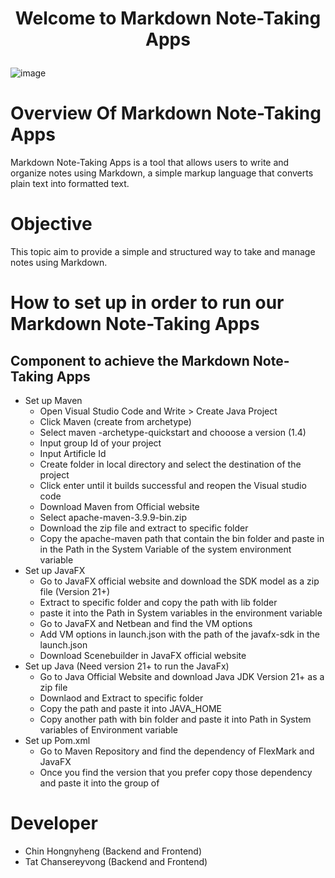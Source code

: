 # <p align="center">Welcome to Markdown Note-Taking Apps</p>
 ![image](https://github.com/user-attachments/assets/46daa9d9-8811-4ebd-8e99-adfc6663152c)

# Overview Of Markdown Note-Taking Apps
Markdown Note-Taking Apps is a tool that allows users to write and organize notes using Markdown, a simple markup language that converts plain text into formatted text.

# Objective
This topic aim to provide a simple and structured way to take and manage notes using Markdown.

# How to set up in order to run our Markdown Note-Taking Apps
## Component to achieve the Markdown Note-Taking Apps
- Set up Maven
  - Open Visual Studio Code and Write > Create Java Project
  - Click Maven (create from archetype)
  - Select maven -archetype-quickstart and chooose a version (1.4)
  - Input group Id of your project
  - Input Artificle Id
  - Create folder in local directory and select the destination of the project
  - Click enter until it builds successful and reopen the Visual studio code
  - Download Maven from Official website
  - Select apache-maven-3.9.9-bin.zip
  - Download the zip file and extract to specific folder
  - Copy the apache-maven path that contain the bin folder and paste in in the Path in the System Variable of the system environment variable
 - Set up JavaFX
   - Go to JavaFX official website and download the SDK model as a zip file (Version 21+)
   - Extract to specific folder and copy the path with lib folder
   - paste it into the Path in System variables in the environment variable
   - Go to JavaFX and Netbean and find the VM options
   - Add VM options in launch.json with the path of the javafx-sdk in the launch.json
   - Download Scenebuilder in JavaFX official website
 - Set up Java (Need version 21+ to run the JavaFx)
   - Go to Java Official Website and download Java JDK Version 21+ as a zip file
   - Downlaod and Extract to specific folder
   - Copy the path and paste it into JAVA_HOME
   - Copy another path with bin folder and paste it into Path in System variables of Environment variable
- Set up Pom.xml
   - Go to Maven Repository and find the dependency of FlexMark and JavaFX
   - Once you find the version that you prefer copy those dependency and paste it into the group of <dependencies></dependencies>
# Developer 
 - Chin Hongnyheng (Backend and Frontend)
 - Tat Chansereyvong (Backend and Frontend)


